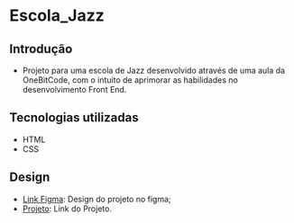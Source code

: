 # Escola_Jazz

## Introdução

* Projeto para uma escola de Jazz desenvolvido através de uma aula da OneBitCode, com o intuito de aprimorar as habilidades no desenvolvimento Front End.

## Tecnologias utilizadas

* HTML
* CSS

## Design

* [Link Figma](https://www.figma.com/file/76GJ4uK7PyKeAo6dcpVyjA/Tom's-Jazz-School?node-id=0%3A1&t=eCxgQC612yUyqCdI-0): Design do projeto no figma;
* [Projeto](https://riantmj.github.io/Escola_Jazz/): Link do Projeto.
